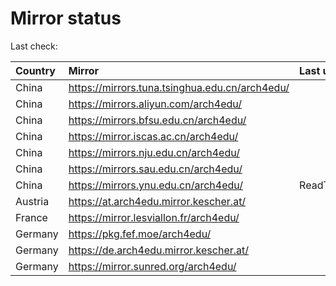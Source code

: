 <script src="./time.js"></script>
# Mirror status
Last check: <script type="text/javascript">localize(1680319135.0363765);</script>

|Country|Mirror|Last update|
|:------|:-----|:----------|
|China|https://mirrors.tuna.tsinghua.edu.cn/arch4edu/|<script type="text/javascript">localize(1680287308);</script>|
|China|https://mirrors.aliyun.com/arch4edu/|<script type="text/javascript">localize(1680287308);</script>|
|China|https://mirrors.bfsu.edu.cn/arch4edu/|<script type="text/javascript">localize(1680287308);</script>|
|China|https://mirror.iscas.ac.cn/arch4edu/|<script type="text/javascript">localize(1680287308);</script>|
|China|https://mirrors.nju.edu.cn/arch4edu/|<script type="text/javascript">localize(1680244455);</script>|
|China|https://mirrors.sau.edu.cn/arch4edu/|<script type="text/javascript">localize(1673850842);</script>|
|China|https://mirrors.ynu.edu.cn/arch4edu/|ReadTimeout|
|Austria|https://at.arch4edu.mirror.kescher.at/|<script type="text/javascript">localize(1680287308);</script>|
|France|https://mirror.lesviallon.fr/arch4edu/|<script type="text/javascript">localize(1680287308);</script>|
|Germany|https://pkg.fef.moe/arch4edu/|<script type="text/javascript">localize(1680287308);</script>|
|Germany|https://de.arch4edu.mirror.kescher.at/|<script type="text/javascript">localize(1680287308);</script>|
|Germany|https://mirror.sunred.org/arch4edu/|<script type="text/javascript">localize(1680287308);</script>|

<script src="./tablefilter/tablefilter.js"></script>
<script src="./table.js"></script>
